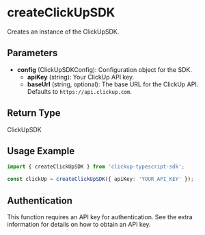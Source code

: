 # createClickUpSDK

Creates an instance of the ClickUpSDK.

## Parameters

- **config** (ClickUpSDKConfig): Configuration object for the SDK.
  - **apiKey** (string): Your ClickUp API key.
  - **baseUrl** (string, optional): The base URL for the ClickUp API. Defaults to `https://api.clickup.com`.

## Return Type

ClickUpSDK

## Usage Example

```typescript
import { createClickUpSDK } from 'clickup-typescript-sdk';

const clickUp = createClickUpSDK({ apiKey: 'YOUR_API_KEY' });
```

## Authentication

This function requires an API key for authentication. See the extra information for details on how to obtain an API key.